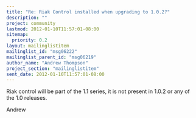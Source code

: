 ```yaml
---
title: "Re: Riak Control installed when upgrading to 1.0.2?"
description: ""
project: community
lastmod: 2012-01-10T11:57:01-08:00
sitemap:
  priority: 0.2
layout: mailinglistitem
mailinglist_id: "msg06222"
mailinglist_parent_id: "msg06219"
author_name: "Andrew Thompson"
project_section: "mailinglistitem"
sent_date: 2012-01-10T11:57:01-08:00
---
```



Riak control will be part of the 1.1 series, it is not present in 1.0.2
or any of the 1.0 releases.

Andrew


